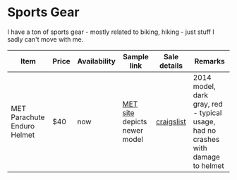 # Sports Gear

I have a ton of sports gear - mostly related to biking, hiking - just stuff I sadly can't move with me.

| Item | Price | Availability | Sample link | Sale details | Remarks | 
|---|---|---|---|---|---|
| MET Parachute Enduro Helmet | $40 | now | [MET site](https://www.met-helmets.com/en/shop/mtb-helmets/enduro-helmets/parachute/) depicts newer model | [craigslist](https://seattle.craigslist.org/see/spo/d/seattle-met-parachute-mountain-bike/7282961164.html) | 2014 model, dark gray, red - typical usage, had no crashes with damage to helmet